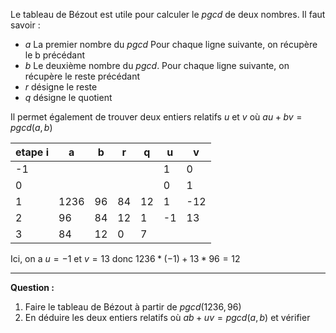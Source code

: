 
Le tableau de Bézout est utile pour calculer le $pgcd$ de deux nombres. Il faut savoir :
- $a$ La premier nombre du $pgcd$ Pour chaque ligne suivante, on récupère le b précédant
- $b$ Le deuxième nombre du $pgcd$. Pour chaque ligne suivante, on récupère le reste précédant
- $r$ désigne le reste
- $q$ désigne le quotient

Il permet également de trouver deux entiers relatifs $u$ et $v$ où $au+bv=pgcd(a,b)$

| etape i | a    | b   | r   | q   | u   | v   |
| ------- | ---- | --- | --- | --- | --- | --- |
| -1      |      |     |     |     | 1   | 0   |
| 0       |      |     |     |     | 0   | 1   |
| 1       | 1236 | 96  | 84  | 12  | 1   | -12 |
| 2       | 96   | 84  | 12  | 1   | -1  | 13  |
| 3       | 84   | 12  | 0   | 7   |     |     |
Ici, on a $u=-1$ et $v=13$ donc $1236*(-1)+13*96=12$

---
**Question :**
1. Faire le tableau de Bézout à partir de $pgcd(1236, 96)$
2. En déduire les deux entiers relatifs où $ab+uv=pgcd(a,b)$ et vérifier 
